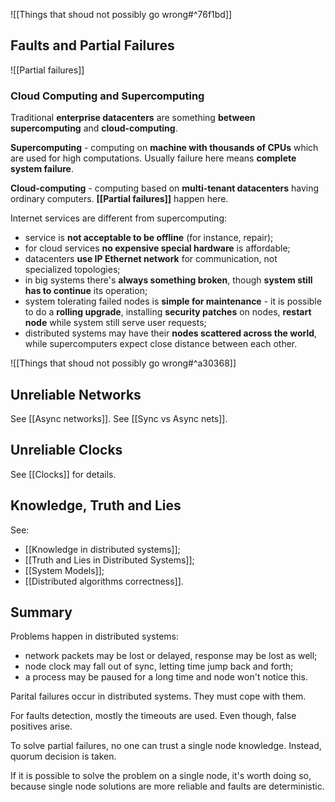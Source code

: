 ![[Things that shoud not possibly go wrong#^76f1bd]]

## Faults and Partial Failures

![[Partial failures]]

### Cloud Computing and Supercomputing

Traditional **enterprise datacenters** are something **between** **supercomputing** and **cloud-computing**.

**Supercomputing** - computing on **machine with thousands of CPUs** which are used for high computations. Usually failure here means **complete system failure**.

**Cloud-computing** - computing based on **multi-tenant datacenters** having ordinary computers. **[[Partial failures]]** happen here.

Internet services are different from supercomputing:
- service is **not acceptable to be offline** (for instance, repair);
- for cloud services **no expensive special hardware** is affordable;
- datacenters **use IP Ethernet network** for communication, not specialized topologies;
- in big systems there's **always something broken**, though **system still has to continue** its operation;
- system tolerating failed nodes is **simple for maintenance** - it is possible to do a **rolling upgrade**, installing **security patches** on nodes, **restart node** while system still serve user requests;
- distributed systems may have their **nodes scattered across the world**, while supercomputers expect close distance between each other.

![[Things that shoud not possibly go wrong#^a30368]]

## Unreliable Networks

See [[Async networks]].
See [[Sync vs Async nets]].

## Unreliable Clocks

See [[Clocks]] for details.

## Knowledge, Truth and Lies

See: 
- [[Knowledge in distributed systems]];
- [[Truth and Lies in Distributed Systems]];
- [[System Models]];
- [[Distributed algorithms correctness]].

## Summary

Problems happen in distributed systems:
- network packets may be lost or delayed, response may be lost as well;
- node clock may fall out of sync, letting time jump back and forth;
- a process may be paused for a long time and node won't notice this.

Parital failures occur in distributed systems. They must cope with them.

For faults detection, mostly the timeouts are used. Even though, false positives arise.

To solve partial failures, no one can trust a single node knowledge. Instead, quorum decision is taken.

If it is possible to solve the problem on a single node, it's worth doing so, because single node solutions are more reliable and faults are deterministic.


